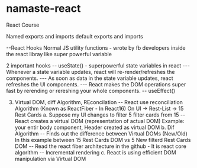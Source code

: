 # namaste-react
React Course 

Named exports and imports
default exports and imports

--React Hooks
Normal JS utility functions - wrote by fb developers inside the react libray
like super powerful variable

2 important hooks
  -- useState() - superpowerful state variables in react
     --- Whenever a state variable updates, react will re-render/refreshes the components.
     --- As soon as data in the state variable updates, react refreshes the UI components.
     --- React makes the DOM operations super fast by rerending or rereshing your whole components.
  -- useEffect()

3. Virtual DOM, diff Algorithm, REconcilation
   -- React use reconciliation Algorithm (Known as ReactFiber - In React16)
   On UI -> Rest-List -> 15 Rest Cards
    a. Suppose my UI changes to filter 5 filter cards from 15
        -- React creates a virtual DOM (representation of actual DOM)
           Example: your entir body component, Header created as virtual DOM
    b. Dif Algorithm
        -- Finds out the difference between Virtual DOMs (New/Old)
           In this example between 15 Rest Cards DOM vs 5 New filterd Rest Cards DOM
        -- Read the react fiber architecture in the github - It is react core algorithm
        -- Incremental rendering
    c. React is using efficient DOM manipulation via Virtual DOM
    
  


